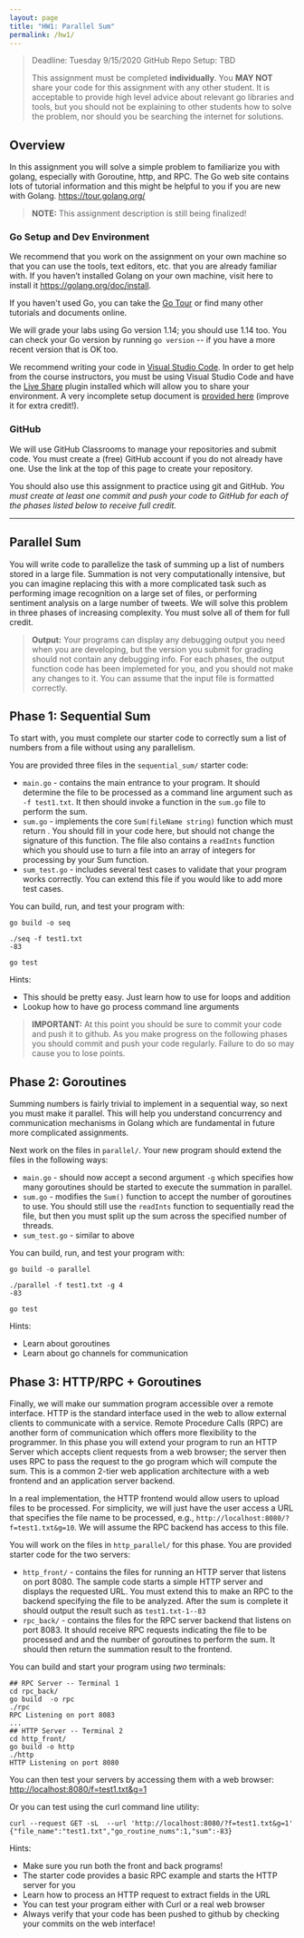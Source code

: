 ```yaml
---
layout: page
title: "HW1: Parallel Sum"
permalink: /hw1/
---
```


> Deadline: Tuesday 9/15/2020
> GitHub Repo Setup: TBD
> 
> This assignment must be completed **individually**. You **MAY NOT** share your code for this assignment with any other student. It is acceptable to provide high level advice about relevant go libraries and tools, but you should not be explaining to other students how to solve the problem, nor should you be searching the internet for solutions.

## Overview 
In this assignment you will solve a simple problem to familiarize you with golang, especially with Goroutine, http, and RPC. The Go web site contains lots of tutorial information and this might be helpful to you if you are new with Golang. https://tour.golang.org/

> **NOTE:** This assignment description is still being finalized!

### Go Setup and Dev Environment

We recommend that you work on the assignment on your own machine so that you can use the tools, text editors, etc. that you are already familiar with. 
If you haven’t installed Golang on your own machine, visit here to install it https://golang.org/doc/install. 

If you haven't used Go, you can take the [Go Tour](https://tour.golang.org/list) or find many other tutorials and documents online.

We will grade your labs using Go version 1.14; you should use 1.14 too. You can check your Go version by running `go version` -- if you have a more recent version that is OK too.

We recommend writing your code in [Visual Studio Code](https://code.visualstudio.com/). In order to get help from the course instructors, you must be using Visual Studio Code and have the [Live Share](https://marketplace.visualstudio.com/items?itemName=MS-vsliveshare.vsliveshare) plugin installed which will allow you to share your environment. A very incomplete setup document is [provided here](/hw1/setup/) (improve it for extra credit!).

### GitHub

We will use GitHub Classrooms to manage your repositories and submit code. You must create a (free) GitHub account if you do not already have one. Use the link at the top of this page to create your repository.

You should also use this assignment to practice using git and GitHub. *You must create at least one commit and push your code to GitHub for each of the phases listed below to receive full credit.*

---

## Parallel Sum
You will write code to parallelize the task of summing up a list of numbers stored in a large file. Summation is not very computationally intensive, but you can imagine replacing this with a more complicated task such as performing image recognition on a large set of files, or performing sentiment analysis on a large number of tweets. We will solve this problem in three phases of increasing complexity. You must solve all of them for full credit.

> **Output:** Your programs can display any debugging output you need when you are developing, but the version you submit for grading should not contain any debugging info. For each phases, the output function code has been implemeted for you, and you should not make any changes to it. You can assume that the input file is formatted correctly.

## Phase 1: Sequential Sum
To start with, you must complete our starter code to correctly sum a list of numbers from a file without using any parallelism.

You are provided three files in the  `sequential_sum/` starter code:
  - `main.go` - contains the main entrance to your program. It should determine the file to be processed as a command line argument such as `-f test1.txt`. It then should invoke a function in the `sum.go` file to perform the sum.
  - `sum.go` - implements the core `Sum(fileName string)` function which must return . You should fill in your code here, but should not change the signature of this function. The file also contains a `readInts` function which you should use to turn a file into an array of integers for processing by your Sum function.
  - `sum_test.go` - includes several test cases to validate that your program works correctly. You can extend this file if you would like to add more test cases. 

You can build, run, and test your program with:
```
go build -o seq

./seq -f test1.txt
-83

go test
```

Hints:
  - This should be pretty easy. Just learn how to use for loops and addition
  - Lookup how to have go process command line arguments

> **IMPORTANT:** At this point you should be sure to commit your code and push it to github. As you make progress on the following phases you should commit and push your code regularly. Failure to do so may cause you to lose points.

## Phase 2: Goroutines
Summing numbers is fairly trivial to implement in a sequential way, so next you must make it parallel. This will help you understand concurrency and communication mechanisms in Golang which are fundamental in future more complicated assignments.

Next work on the files in `parallel/`. Your new program should extend the files in the following ways:
  - `main.go` - should now accept a second argument `-g` which specifies how many goroutines should be started to execute the summation in parallel.
  - `sum.go` - modifies the `Sum()` function to accept the number of goroutines to use. You should still use the `readInts` function to sequentially read the file, but then you must split up the sum across the specified number of threads.
  - `sum_test.go` - similar to above

You can build, run, and test your program with:
```
go build -o parallel

./parallel -f test1.txt -g 4
-83

go test
```

Hints:
  - Learn about goroutines
  - Learn about go channels for communication

## Phase 3: HTTP/RPC + Goroutines
Finally, we will make our summation program accessible over a remote interface. HTTP is the standard interface used in the web to allow external clients to communicate with a service. Remote Procedure Calls (RPC) are another form of communication which offers more flexibility to the programmer. In this phase you will extend your program to run an HTTP Server which accepts client requests from a web browser; the server then uses RPC to pass the request to the go program which will compute the sum. This is a common 2-tier web application architecture with a web frontend and an application server backend.

In a real implementation, the HTTP frontend would allow users to upload files to be processed. For simplicity, we will just have the user access a URL that specifies the file name to be processed, e.g., `http://localhost:8080/?f=test1.txt&g=10`. We will assume the RPC backend has access to this file.

You will work on the files in `http_parallel/` for this phase. You are provided starter code for the two servers:
  - `http_front/` - contains the files for running an HTTP server that listens on port 8080. The sample code starts a simple HTTP server and displays the requested URL. You must extend this to make an RPC to the backend specifying the file to be analyzed. After the sum is complete it should output the result such as `test1.txt-1--83`
  - `rpc_back/` - contains the files for the RPC server backend that listens on port 8083. It should receive RPC requests indicating the file to be processed and and the number of goroutines to perform the sum. It should then return the summation result to the frontend.

You can build and start your program using *two* terminals:
```
## RPC Server -- Terminal 1
cd rpc_back/
go build  -o rpc
./rpc
RPC Listening on port 8083
...
## HTTP Server -- Terminal 2
cd http_front/
go build -o http
./http
HTTP Listening on port 8080

```

You can then test your servers by accessing them with a web browser: [http://localhost:8080/f=test1.txt&g=1](http://localhost:8080/f=test1.txt&g=1)

Or you can test using the curl command line utility:
```
curl --request GET -sL  --url 'http://localhost:8080/?f=test1.txt&g=1'
{"file_name":"test1.txt","go_routine_nums":1,"sum":-83}
```
Hints:
  - Make sure you run both the front and back programs!
  - The starter code provides a basic RPC example and starts the HTTP server for you
  - Learn how to process an HTTP request to extract fields in the URL
  - You can test your program either with Curl or a real web browser
  - Always verify that your code has been pushed to github by checking your commits on the web interface!
